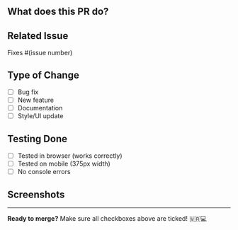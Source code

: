 ## What does this PR do?

<!-- Briefly describe your changes -->

## Related Issue

<!-- Link to the issue this fixes -->

Fixes #(issue number)

## Type of Change

- [ ] Bug fix
- [ ] New feature
- [ ] Documentation
- [ ] Style/UI update

## Testing Done

- [ ] Tested in browser (works correctly)
- [ ] Tested on mobile (375px width)
- [ ] No console errors

## Screenshots

<!-- Add before/after screenshots for visual changes -->

---

**Ready to merge?** Make sure all checkboxes above are ticked! 🇲🇷💻
